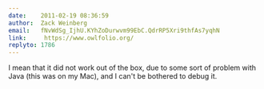 ```yaml
---
date:    2011-02-19 08:36:59
author:  Zack Weinberg
email:   fNvWdSg_IjhU.KYhZoDurwvm99EbC.QdrRP5Xri9thfAs7yqhN
link:     https://www.owlfolio.org/
replyto: 1786
---
```


I mean that it did not work out of the box, due to some sort of
problem with Java (this was on my Mac), and I can't be bothered to
debug it.
